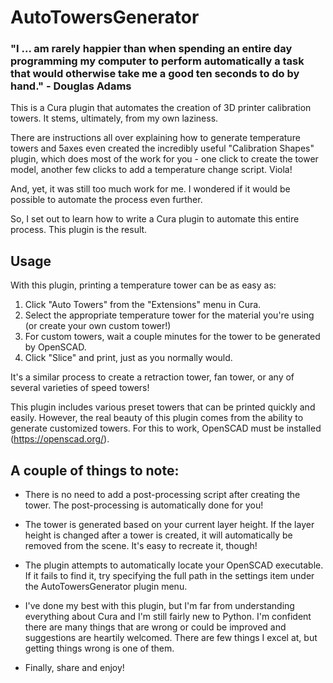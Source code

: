 # AutoTowersGenerator

### "I ... am rarely happier than when spending an entire day programming my computer to perform automatically a task that would otherwise take me a good ten seconds to do by hand." - Douglas Adams

This is a Cura plugin that automates the creation of 3D printer calibration towers.  It stems, ultimately, from my own laziness.

There are instructions all over explaining how to generate temperature towers and 5axes even created the incredibly useful "Calibration Shapes" plugin, which does most of the work for you - one click to create the tower model, another few clicks to add a temperature change script.  Viola!

And, yet, it was still too much work for me.  I wondered if it would be possible to automate the process even further.

So, I set out to learn how to write a Cura plugin to automate this entire process.  This plugin is the result.

## Usage
With this plugin, printing a temperature tower can be as easy as:
  1) Click "Auto Towers" from the "Extensions" menu in Cura.
  2) Select the appropriate temperature tower for the material you're using (or create your own custom tower!)
  3) For custom towers, wait a couple minutes for the tower to be generated by OpenSCAD.
  4) Click "Slice" and print, just as you normally would.
  
It's a similar process to create a retraction tower, fan tower, or any of several varieties of speed towers!

This plugin includes various preset towers that can be printed quickly and easily.  However, the real beauty of this plugin comes from the ability to generate customized towers.  For this to work, OpenSCAD must be installed (https://openscad.org/).

## A couple of things to note:

- There is no need to add a post-processing script after creating the tower.  The post-processing is automatically done for you!  

- The tower is generated based on your current layer height.  If the layer height is changed after a tower is created, it will automatically be removed from the scene.  It's easy to recreate it, though!

- The plugin attempts to automatically locate your OpenSCAD executable. If it fails to find it, try specifying the full path in the settings item under the AutoTowersGenerator plugin menu. 

- I've done my best with this plugin, but I'm far from understanding everything about Cura and I'm still fairly new to Python.  I'm confident there are many things that are wrong or could be improved and suggestions are heartily welcomed.  There are few things I excel at, but getting things wrong is one of them.

- Finally, share and enjoy!
